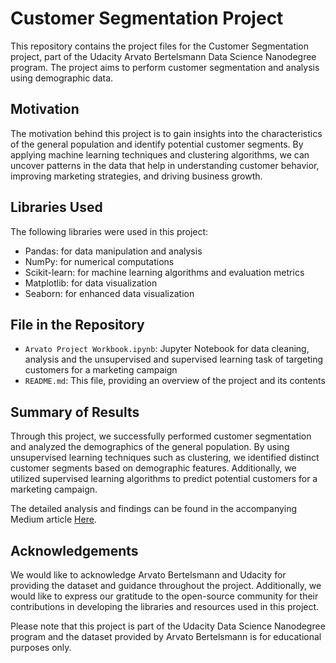 # Customer Segmentation Project

This repository contains the project files for the Customer Segmentation project, part of the Udacity Arvato Bertelsmann Data Science Nanodegree program. The project aims to perform customer segmentation and analysis using demographic data.

## Motivation

The motivation behind this project is to gain insights into the characteristics of the general population and identify potential customer segments. By applying machine learning techniques and clustering algorithms, we can uncover patterns in the data that help in understanding customer behavior, improving marketing strategies, and driving business growth.

## Libraries Used

The following libraries were used in this project:

- Pandas: for data manipulation and analysis
- NumPy: for numerical computations
- Scikit-learn: for machine learning algorithms and evaluation metrics
- Matplotlib: for data visualization
- Seaborn: for enhanced data visualization

## File in the Repository

- `Arvato Project Workbook.ipynb`: Jupyter Notebook for data cleaning, analysis and the unsupervised and supervised learning task of targeting customers for a marketing campaign
- `README.md`: This file, providing an overview of the project and its contents

## Summary of Results

Through this project, we successfully performed customer segmentation and analyzed the demographics of the general population. By using unsupervised learning techniques such as clustering, we identified distinct customer segments based on demographic features. Additionally, we utilized supervised learning algorithms to predict potential customers for a marketing campaign.

The detailed analysis and findings can be found in the accompanying Medium article [Here](https://medium.com/@cris.becker13/unveiling-customer-segmentation-the-arvato-bertelsmann-project-by-udacity-df861262cdaa).

## Acknowledgements

We would like to acknowledge Arvato Bertelsmann and Udacity for providing the dataset and guidance throughout the project. Additionally, we would like to express our gratitude to the open-source community for their contributions in developing the libraries and resources used in this project.

Please note that this project is part of the Udacity Data Science Nanodegree program and the dataset provided by Arvato Bertelsmann is for educational purposes only.
